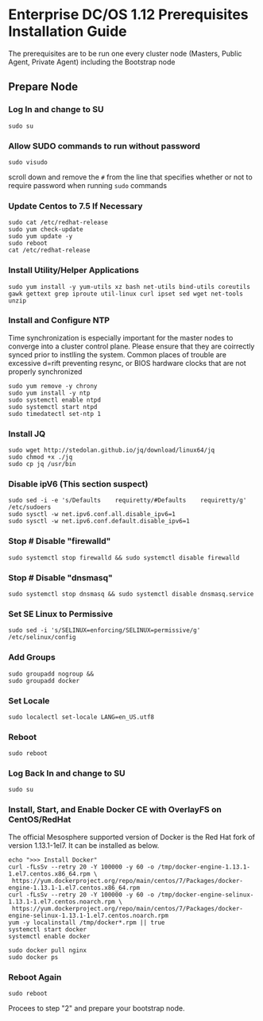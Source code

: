 # Enterprise DC/OS 1.12 Prerequisites Installation Guide

The prerequisites are to be run one every cluster node (Masters, Public Agent, Private Agent) including the Bootstrap node

## Prepare Node

### Log In and change to SU
```
sudo su
```

### Allow SUDO commands to run without password
```
sudo visudo
```
scroll down and remove the `#` from the line that specifies whether or not to require password when running `sudo` commands

### Update Centos to 7.5 If Necessary
```
sudo cat /etc/redhat-release
sudo yum check-update
sudo yum update -y
sudo reboot
cat /etc/redhat-release
```

### Install Utility/Helper Applications
```
sudo yum install -y yum-utils xz bash net-utils bind-utils coreutils gawk gettext grep iproute util-linux curl ipset sed wget net-tools unzip
```

### Install and Configure NTP
Time synchronization is especially important for the master nodes to converge into a cluster control plane.  Please ensure that they are coirrectly synced prior to instlling the system.  Common places of trouble are excessive d=rift preventing resync, or BIOS hardware clocks that are not properly synchronized
```
sudo yum remove -y chrony
sudo yum install -y ntp
sudo systemctl enable ntpd
sudo systemctl start ntpd
sudo timedatectl set-ntp 1
```

### Install JQ
```
sudo wget http://stedolan.github.io/jq/download/linux64/jq
sudo chmod +x ./jq
sudo cp jq /usr/bin
```

### Disable ipV6 (This section suspect)
```
sudo sed -i -e 's/Defaults    requiretty/#Defaults    requiretty/g' /etc/sudoers
sudo sysctl -w net.ipv6.conf.all.disable_ipv6=1
sudo sysctl -w net.ipv6.conf.default.disable_ipv6=1
```

### Stop # Disable "firewalld"
```
sudo systemctl stop firewalld && sudo systemctl disable firewalld
```

### Stop # Disable "dnsmasq"
```
sudo systemctl stop dnsmasq && sudo systemctl disable dnsmasq.service
```

### Set SE Linux to Permissive
```
sudo sed -i 's/SELINUX=enforcing/SELINUX=permissive/g' /etc/selinux/config
```

### Add Groups
```
sudo groupadd nogroup &&
sudo groupadd docker
```

### Set Locale
```
sudo localectl set-locale LANG=en_US.utf8
```

### Reboot
```
sudo reboot
```

### Log Back In and change to SU
```
sudo su
```

### Install, Start, and Enable Docker CE with OverlayFS on CentOS/RedHat

The official Mesosphere supported version of Docker is the Red Hat fork of version 1.13.1-1el7.  It can be installed as below.
```
echo ">>> Install Docker"
curl -fLsSv --retry 20 -Y 100000 -y 60 -o /tmp/docker-engine-1.13.1-1.el7.centos.x86_64.rpm \
 https://yum.dockerproject.org/repo/main/centos/7/Packages/docker-engine-1.13.1-1.el7.centos.x86_64.rpm
curl -fLsSv --retry 20 -Y 100000 -y 60 -o /tmp/docker-engine-selinux-1.13.1-1.el7.centos.noarch.rpm \
 https://yum.dockerproject.org/repo/main/centos/7/Packages/docker-engine-selinux-1.13.1-1.el7.centos.noarch.rpm
yum -y localinstall /tmp/docker*.rpm || true
systemctl start docker
systemctl enable docker

sudo docker pull nginx
sudo docker ps
```

### Reboot Again
```
sudo reboot
```
Procees to step "2" and prepare your bootstrap node.
